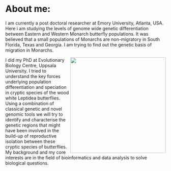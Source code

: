 # About me:
I am currently a post doctoral researcher at Emory University, Atlanta, USA. Here i am studying the levels of genome wide genetic differentiation between Eastern and Western Monarch butterfly populations. It was believed that a small populations of Monarchs are non-migratory in South Florida, Texas and Georgia. I am trying to find out the genetic basis of migration in Monarchs.

<img style="float: right;" src="../assets/img/venkat.jpg" width="300">

I did my PhD at Evolutionary Biology Centre, Uppsala University. I tried to understand the key forces underlying population differentiation and speciation in cryptic species of the wood white Leptidea butterflies. Using a combination of classical genetic and novel genomic tools we will try to identify and characterise the genetic regions that might have been involved in the build-up of reproductive isolation between these cryptic species of butterflies. My background and my core interests are in the field of bioinformatics and data analysis to solve biological questions.
